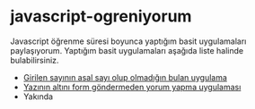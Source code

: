 # javascript-ogreniyorum
Javascript öğrenme süresi boyunca yaptığım basit uygulamaları paylaşıyorum. Yaptığım basit uygulamaları aşağıda liste halinde bulabilirsiniz.

* [Girilen sayının asal sayı olup olmadığın bulan uygulama](https://github.com/berat/javascript-ogreniyorum/tree/master/1-asal-sayi-mi)
* [Yazının altını form göndermeden yorum yapma uygulaması](https://github.com/berat/javascript-ogreniyorum/tree/master/2-yorum-ekle)
* Yakında
